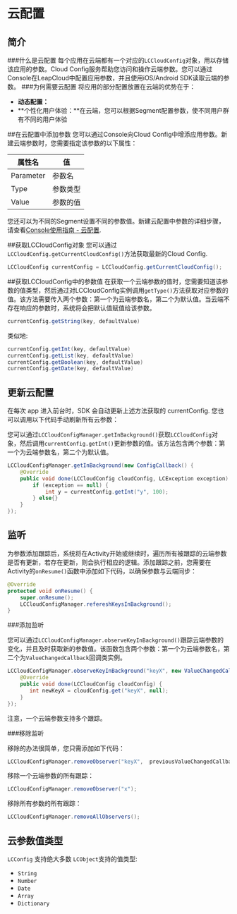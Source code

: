 # 云配置

## 简介
###什么是云配置
每个应用在云端都有一个对应的`LCCloudConfig`对象，用以存储该应用的参数。Cloud Config服务帮助您访问和操作云端参数。您可以通过Console在LeapCloud中配置应用参数，并且使用iOS/Android SDK读取云端的参数。
###为何需要云配置
将应用的部分配置放置在云端的优势在于：

* **动态配置：**
* **个性化用户体验：**在云端，您可以根据Segment配置参数，使不同用户群有不同的用户体验

##在云配置中添加参数
您可以通过Console向Cloud Config中增添应用参数。新建云端参数时，您需要指定该参数的以下属性：

属性名|值
-------|-------
Parameter|参数名
Type|参数类型
Value|参数的值

您还可以为不同的Segment设置不同的参数值。新建云配置中参数的详细步骤，请查看[Console使用指南 - 云配置](LC_DOCS_LINK_PLACEHOLDER_USERMANUAL).

##获取LCCloudConfig对象
您可以通过`LCCloudConfig.getCurrentCloudConfig()`方法获取最新的Cloud Config.

```java
LCCloudConfig currentConfig = LCCloudConfig.getCurrentCloudConfig();
```

##获取LCCloudConfig中的参数值
在获取一个云端参数的值时，您需要知道该参数的值类型，然后通过对LCCloudConfig实例调用`getType()`方法获取对应参数的值。该方法需要传入两个参数：第一个为云端参数名，第二个为默认值。当云端不存在响应的参数时，系统将会把默认值赋值给该参数。

```java
currentConfig.getString(key, defaultValue)
```

类似地:

```java
currentConfig.getInt(key, defaultValue)
currentConfig.getList(key, defaultValue)
currentConfig.getBoolean(key, defaultValue)
currentConfig.getDate(key, defaultValue)
```

## 更新云配置

在每次 app 进入前台时，SDK 会自动更新上述方法获取的 currentConfig. 您也可以调用以下代码手动刷新所有云参数：

您可以通过`LCCloudConfigManager.getInBackground()`获取`LCCloudConfig`对象，然后调用`currentConfig.getInt()`更新参数的值。该方法包含两个参数：第一个为云端参数名，第二个为默认值。

```java
LCCloudConfigManager.getInBackground(new ConfigCallback() {
    @Override
    public void done(LCCloudConfig cloudConfig, LCException exception) {
        if (exception == null) {
            int y = currentConfig.getInt("y", 100);
        } else{}
    }
});
```

## 监听
为参数添加跟踪后，系统将在Activity开始或继续时，遍历所有被跟踪的云端参数是否有更新，若存在更新，则会执行相应的逻辑。添加跟踪之前，您需要在Activity的`onResume()`函数中添加如下代码，以确保参数与云端同步：

```java
@Override
protected void onResume() {
    super.onResume();
    LCCloudConfigManager.refereshKeysInBackground();
}
```

###添加监听

您可以通过`LCCloudConfigManager.observeKeyInBackground()`跟踪云端参数的变化，并且及时获取新的参数值。该函数包含两个参数：第一个为云端参数名，第二个为`ValueChangedCallback`回调类实例。

```java
LCCloudConfigManager.observeKeyInBackground("keyX", new ValueChangedCallback() {
    @Override
    public void done(LCCloudConfig cloudConfig) {
       int newKeyX = cloudConfig.get("keyX", null);
    }
});
```

注意，一个云端参数支持多个跟踪。

###移除监听

移除的办法很简单，您只需添加如下代码：

```java
LCCloudConfigManager.removeObserver("keyX",  previousValueChangedCallback);
```

移除一个云端参数的所有跟踪：

```java
LCCloudConfigManager.removeObserver("x");
```

移除所有参数的所有跟踪：

```java
LCCloudConfigManager.removeAllObservers();
```

## 云参数值类型

`LCConfig` 支持绝大多数 `LCObject`支持的值类型:

- `String`
- `Number`
- `Date`
- `Array`
- `Dictionary`
